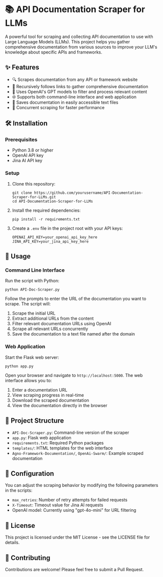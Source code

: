 # 📚 API Documentation Scraper for LLMs

A powerful tool for scraping and collecting API documentation to use with Large Language Models (LLMs). This project helps you gather comprehensive documentation from various sources to improve your LLM's knowledge about specific APIs and frameworks.

## ✨ Features

- 🔍 Scrapes documentation from any API or framework website
- 🔄 Recursively follows links to gather comprehensive documentation
- 🤖 Uses OpenAI's GPT models to filter and process relevant content
- 🌐 Supports both command-line interface and web application
- 📁 Saves documentation in easily accessible text files
- 🚀 Concurrent scraping for faster performance

## 🛠️ Installation

### Prerequisites

- Python 3.8 or higher
- OpenAI API key
- Jina AI API key

### Setup

1. Clone this repository:
   ```
   git clone https://github.com/yourusername/API-Documentation-Scraper-for-LLMs.git
   cd API-Documentation-Scraper-for-LLMs
   ```

2. Install the required dependencies:
   ```
   pip install -r requirements.txt
   ```

3. Create a `.env` file in the project root with your API keys:
   ```
   OPENAI_API_KEY=your_openai_api_key_here
   JINA_API_KEY=your_jina_api_key_here
   ```

## 🚀 Usage

### Command Line Interface

Run the script with Python:

```
python API-Doc-Scraper.py
```

Follow the prompts to enter the URL of the documentation you want to scrape. The script will:
1. Scrape the initial URL
2. Extract additional URLs from the content
3. Filter relevant documentation URLs using OpenAI
4. Scrape all relevant URLs concurrently
5. Save the documentation to a text file named after the domain

### Web Application

Start the Flask web server:

```
python app.py
```

Open your browser and navigate to `http://localhost:5000`. The web interface allows you to:
1. Enter a documentation URL
2. View scraping progress in real-time
3. Download the scraped documentation
4. View the documentation directly in the browser

## 📂 Project Structure

- `API-Doc-Scraper.py`: Command-line version of the scraper
- `app.py`: Flask web application
- `requirements.txt`: Required Python packages
- `templates/`: HTML templates for the web interface
- `Agno-Framework-Documentation/`, `OpenAi-Swarm/`: Example scraped documentation

## 🔧 Configuration

You can adjust the scraping behavior by modifying the following parameters in the scripts:

- `max_retries`: Number of retry attempts for failed requests
- `X-Timeout`: Timeout value for Jina AI requests
- OpenAI model: Currently using "gpt-4o-mini" for URL filtering

## 📝 License

This project is licensed under the MIT License - see the LICENSE file for details.

## 🤝 Contributing

Contributions are welcome! Please feel free to submit a Pull Request.